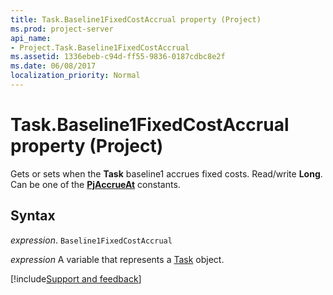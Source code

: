 ```yaml
---
title: Task.Baseline1FixedCostAccrual property (Project)
ms.prod: project-server
api_name:
- Project.Task.Baseline1FixedCostAccrual
ms.assetid: 1336ebeb-c94d-ff55-9836-0187cdbc8e2f
ms.date: 06/08/2017
localization_priority: Normal
---
```



# Task.Baseline1FixedCostAccrual property (Project)

Gets or sets when the  **Task** baseline1 accrues fixed costs. Read/write **Long**. Can be one of the **[PjAccrueAt](Project.PjAccrueAt.md)** constants.


## Syntax

_expression_. `Baseline1FixedCostAccrual`

_expression_ A variable that represents a [Task](./Project.Task.md) object.

[!include[Support and feedback](~/includes/feedback-boilerplate.md)]